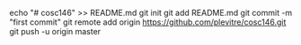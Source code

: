 echo "# cosc146" >> README.md
git init
git add README.md
git commit -m "first commit"
git remote add origin https://github.com/plevitre/cosc146.git
git push -u origin master
